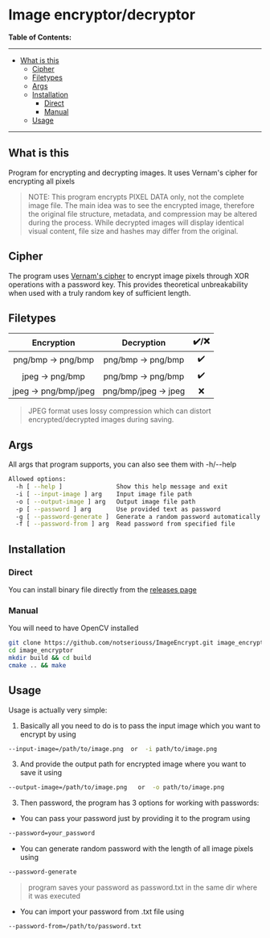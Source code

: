 # Image encryptor/decryptor

**Table of Contents:**
***
- [What is this](#what-is-this)
  - [Cipher](#cipher)
  - [Filetypes](#filetypes)
  - [Args](#args)
  - [Installation](#installation)
    - [Direct](#direct)
    - [Manual](#manual)
  - [Usage](#usage)
***
## What is this
Program for encrypting and decrypting images. It uses Vernam's cipher for encrypting all pixels
> NOTE: 
> This program encrypts PIXEL DATA only, not the complete image file. The main idea was to see the encrypted image, therefore the original file structure, metadata, and compression may be altered during the process. While decrypted images will display identical visual content, file size and hashes may differ from the original.


## Cipher
The program uses [Vernam's cipher](https://en.wikipedia.org/w/index.php?title=Gilbert_Vernam&section=3#The_Vernam_cipher) to encrypt image pixels through XOR operations with a password key. This provides theoretical unbreakability when used with a truly random key of sufficient length.

## Filetypes
| Encryption | Decryption | ✔️/❌ | 
| :--------------: | :--------------:| :-----------: |
| png/bmp -> png/bmp | png/bmp -> png/bmp | ✔️ |
| jpeg -> png/bmp | png/bmp -> png/bmp | ✔️ |
| jpeg -> png/bmp/jpeg | png/bmp/jpeg -> jpeg | ❌ |

>    JPEG format uses lossy compression which can distort encrypted/decrypted images during saving.

## Args

All args that program supports, you can also see them with -h/--help

```sh
Allowed options:
  -h [ --help ]               Show this help message and exit
  -i [ --input-image ] arg    Input image file path
  -o [ --output-image ] arg   Output image file path
  -p [ --password ] arg       Use provided text as password
  -g [ --password-generate ]  Generate a random password automatically
  -f [ --password-from ] arg  Read password from specified file
  ```

## Installation
### Direct
You can install binary file directly from the [releases page](https://github.com/notseriouss/ImagEncrypt/releases)

### Manual
You will need to have OpenCV installed
```sh
git clone https://github.com/notseriouss/ImageEncrypt.git image_encryptor
cd image_encryptor
mkdir build && cd build
cmake .. && make
```
## Usage
Usage is actually very simple:
1. Basically all you need to do is to pass the input image which you want to encrypt by using
```sh
--input-image=/path/to/image.png  or  -i path/to/image.png
```

3. And provide the output path for encrypted image where you want to save it  using
```sh
--output-image=/path/to/image.png   or  -o path/to/image.png
```

3.  Then password, the program has 3 options for working with passwords:
* You can pass your password just by providing it to the program using 
```sh
--password=your_password
```

* You can generate random password with the length of all image pixels using
```sh
--password-generate
```
> program saves your password as password.txt in the same dir where it was executed

* You can import your password from .txt file using
```sh
--password-from=/path/to/password.txt
```
